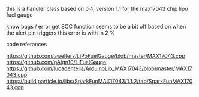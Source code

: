 this is a handler class based on pi4j version 1.1 for the max17043 chip lipo fuel gauge 




know bugs / error
get SOC function seems to be a bit off based on when the alert pin triggers this error is with in 2 %



code referances

https://github.com/awelters/LiPoFuelGauge/blob/master/MAX17043.cpp
https://github.com/pAIgn10/LiFuelGauge
https://github.com/lucadentella/ArduinoLib_MAX17043/blob/master/MAX17043.cpp
https://build.particle.io/libs/SparkFunMAX17043/1.1.2/tab/SparkFunMAX17043.cpp
